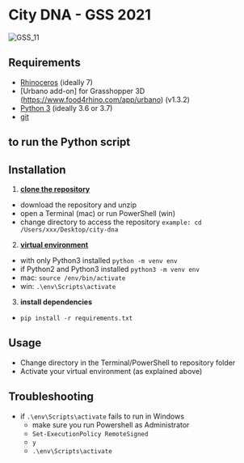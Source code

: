 # City DNA - GSS 2021

![GSS_11](https://user-images.githubusercontent.com/50297074/114306399-35bd1980-9adc-11eb-82d6-957b61c523ca.jpg)

## Requirements
- [Rhinoceros](https://www.rhino3d.com/download/) (ideally 7)
- [Urbano add-on] for Grasshopper 3D (https://www.food4rhino.com/app/urbano) (v1.3.2)
- [Python 3](https://www.python.org/downloads/) (ideally 3.6 or 3.7)
- [git](https://www.atlassian.com/git/tutorials/install-git)

## to run the Python script
## Installation
1. **[clone the repository](https://help.github.com/en/github/creating-cloning-and-archiving-repositories/cloning-a-repository)**
  - download the repository and unzip
  - open a Terminal (mac) or run PowerShell (win)
  - change directory to access the repository `example: cd /Users/xxx/Desktop/city-dna`
2. **[virtual environment](https://docs.python.org/3/tutorial/venv.html)**
  - with only Python3 installed `python -m venv env`
  - if Python2 and Python3 installed `python3 -m venv env`
  -  mac: `source /env/bin/activate`
  -  win: `.\env\Scripts\activate`
3. **install dependencies**
  - `pip install -r requirements.txt`

## Usage
- Change directory in the Terminal/PowerShell to repository folder
- Activate your virtual environment (as explained above)

## Troubleshooting
- if `.\env\Scripts\activate` fails to run in Windows
  - make sure you run Powershell as Administrator 
  - `Set-ExecutionPolicy RemoteSigned`
  - `y`
  - `.\env\Scripts\activate`
